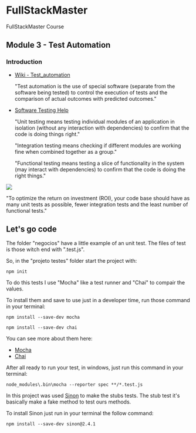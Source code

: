 # FullStackMaster

FullStackMaster Course

## Module 3 - Test Automation
### Introduction


- [Wiki - Test_automation](https://en.wikipedia.org/wiki/Test_automation)

     "Test automation is the use of special software (separate from the software being tested) to control the execution of tests and the comparison of actual outcomes with predicted outcomes."

- [Software Testing Help](https://www.softwaretestinghelp.com/the-difference-between-unit-integration-and-functional-testing/)

  "Unit testing means testing individual modules of an application in isolation (without any interaction with dependencies) to confirm that the code is doing things right."

  "Integration testing means checking if different modules are working fine when combined together as a group."

  "Functional testing means testing a slice of functionality in the system (may interact with dependencies) to confirm that the code is doing the right things."


![](https://cdn.softwaretestinghelp.com/wp-content/qa/uploads/2016/12/image-result-for-unit-testing-vs-functional-testin.png)

"To optimize the return on investment (ROI), your code base should have as many unit tests as possible, fewer integration tests and the least number of functional tests."

## Let's go code

The folder "negocios" have a little example of an unit test. The files of test is those witch end with ".test.js".

So, in the "projeto testes" folder start the project with:

```
npm init
```

To do this tests I use "Mocha" like a test runner and "Chai" to compair the values.

To install them and save to use just in a developer time, run those command in your terminal:

```
npm install --save-dev mocha

npm install --save-dev chai
```

You can see more about them here:

- [Mocha](https://mochajs.org/)
- [Chai](https://www.chaijs.com/)

After all ready to run your test, in windows, just run this command in your terminal:

```
node_modules\.bin\mocha --reporter spec **/*.test.js
````

In this project was used [Sinon](https://sinonjs.org/) to make the stubs tests.
The stub test it's basically make a fake method to test ours methods.

To install Sinon just run in your terminal the follow command:

```
npm install --save-dev sinon@2.4.1
```
